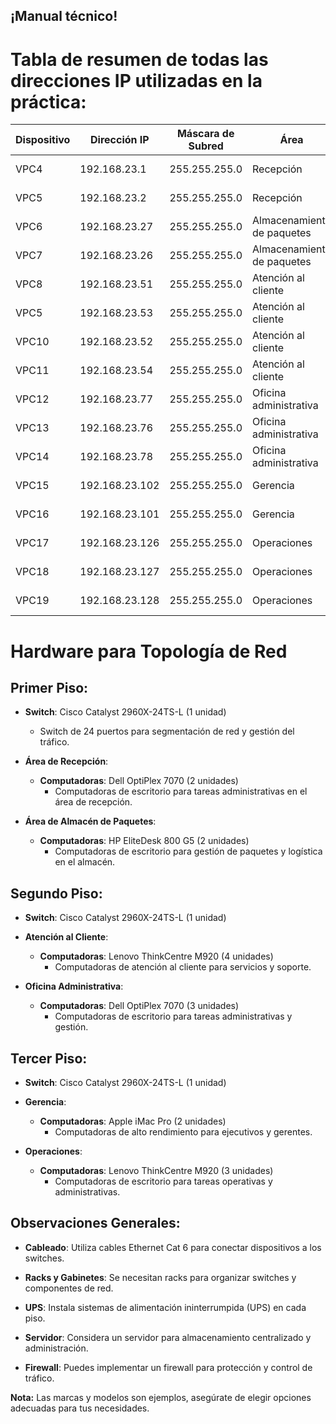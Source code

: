 ## **¡Manual técnico!**

# Tabla de resumen de todas las direcciones IP utilizadas en la práctica:

<table>
  <thead>
    <tr>
      <th>Dispositivo</th>
      <th>Dirección IP</th>
      <th>Máscara de Subred</th>
      <th>Área</th>
      <th>Nivel</th>
    </tr>
  </thead>
  <tbody>
    <tr>
      <td>VPC4</td>
      <td>192.168.23.1</td>
      <td>255.255.255.0</td>
      <td>Recepción</td>
      <td>Nivel 1</td>
    </tr>
    <tr>
      <td>VPC5</td>
      <td>192.168.23.2</td>
      <td>255.255.255.0</td>
      <td>Recepción</td>
      <td>Nivel 1</td>
    </tr>
    <tr>
      <td>VPC6</td>
      <td>192.168.23.27</td>
      <td>255.255.255.0</td>
      <td>Almacenamiento de paquetes</td>
      <td>Nivel 1</td>
    </tr>
    <tr>
      <td>VPC7</td>
      <td>192.168.23.26</td>
      <td>255.255.255.0</td>
      <td>Almacenamiento de paquetes</td>
      <td>Nivel 1</td>
    </tr>
    <tr>
      <td>VPC8</td>
      <td>192.168.23.51</td>
      <td>255.255.255.0</td>
      <td>Atención al cliente</td>
      <td>Nivel 2</td>
    </tr>
    <tr>
      <td>VPC5</td>
      <td>192.168.23.53</td>
      <td>255.255.255.0</td>
      <td>Atención al cliente</td>
      <td>Nivel 2</td>
    </tr>
    <tr>
      <td>VPC10</td>
      <td>192.168.23.52</td>
      <td>255.255.255.0</td>
      <td>Atención al cliente</td>
      <td>Nivel 2</td>
    </tr>
    <tr>
      <td>VPC11</td>
      <td>192.168.23.54</td>
      <td>255.255.255.0</td>
      <td>Atención al cliente</td>
      <td>Nivel 2</td>
    </tr>
    <tr>
      <td>VPC12</td>
      <td>192.168.23.77</td>
      <td>255.255.255.0</td>
      <td>Oficina administrativa</td>
      <td>Nivel 2</td>
    </tr>
    <tr>
      <td>VPC13</td>
      <td>192.168.23.76</td>
      <td>255.255.255.0</td>
      <td>Oficina administrativa</td>
      <td>Nivel 2</td>
    </tr>
    <tr>
      <td>VPC14</td>
      <td>192.168.23.78</td>
      <td>255.255.255.0</td>
      <td>Oficina administrativa</td>
      <td>Nivel 2</td>
    </tr>
    <tr>
      <td>VPC15</td>
      <td>192.168.23.102</td>
      <td>255.255.255.0</td>
      <td>Gerencia</td>
      <td>Nivel 3</td>
    </tr>
    <tr>
      <td>VPC16</td>
      <td>192.168.23.101</td>
      <td>255.255.255.0</td>
      <td>Gerencia</td>
      <td>Nivel 3</td>
    </tr>
    <tr>
      <td>VPC17</td>
      <td>192.168.23.126</td>
      <td>255.255.255.0</td>
      <td>Operaciones</td>
      <td>Nivel 3</td>
    </tr>
    <tr>
      <td>VPC18</td>
      <td>192.168.23.127</td>
      <td>255.255.255.0</td>
      <td>Operaciones</td>
      <td>Nivel 3</td>
    </tr>
    <tr>
      <td>VPC19</td>
      <td>192.168.23.128</td>
      <td>255.255.255.0</td>
      <td>Operaciones</td>
      <td>Nivel 3</td>
    </tr>
  </tbody>
</table>

# Hardware para Topología de Red

## Primer Piso:
- **Switch**: Cisco Catalyst 2960X-24TS-L (1 unidad)
  - Switch de 24 puertos para segmentación de red y gestión del tráfico.

- **Área de Recepción**:
  - **Computadoras**: Dell OptiPlex 7070 (2 unidades)
    - Computadoras de escritorio para tareas administrativas en el área de recepción.

- **Área de Almacén de Paquetes**:
  - **Computadoras**: HP EliteDesk 800 G5 (2 unidades)
    - Computadoras de escritorio para gestión de paquetes y logística en el almacén.

## Segundo Piso:
- **Switch**: Cisco Catalyst 2960X-24TS-L (1 unidad)

- **Atención al Cliente**:
  - **Computadoras**: Lenovo ThinkCentre M920 (4 unidades)
    - Computadoras de atención al cliente para servicios y soporte.

- **Oficina Administrativa**:
  - **Computadoras**: Dell OptiPlex 7070 (3 unidades)
    - Computadoras de escritorio para tareas administrativas y gestión.

## Tercer Piso:
- **Switch**: Cisco Catalyst 2960X-24TS-L (1 unidad)

- **Gerencia**:
  - **Computadoras**: Apple iMac Pro (2 unidades)
    - Computadoras de alto rendimiento para ejecutivos y gerentes.

- **Operaciones**:
  - **Computadoras**: Lenovo ThinkCentre M920 (3 unidades)
    - Computadoras de escritorio para tareas operativas y administrativas.

## Observaciones Generales:
- **Cableado**: Utiliza cables Ethernet Cat 6 para conectar dispositivos a los switches.

- **Racks y Gabinetes**: Se necesitan racks para organizar switches y componentes de red.

- **UPS**: Instala sistemas de alimentación ininterrumpida (UPS) en cada piso.

- **Servidor**: Considera un servidor para almacenamiento centralizado y administración.

- **Firewall**: Puedes implementar un firewall para protección y control de tráfico.

**Nota:** Las marcas y modelos son ejemplos, asegúrate de elegir opciones adecuadas para tus necesidades.
